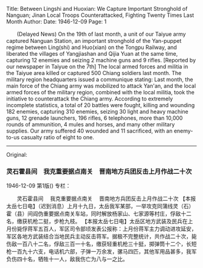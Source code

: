 Title: Between Lingshi and Huoxian: We Capture Important Stronghold of Nanguan; Jinan Local Troops Counterattacked, Fighting Twenty Times Last Month
Author:
Date: 1946-12-09
Page: 1

　　(Delayed News) On the 19th of last month, a unit of our Taiyue army captured Nanguan Station, an important stronghold of the Yan-puppet regime between Ling(shi) and Huo(xian) on the Tongpu Railway, and liberated the villages of Yangjiashan and Qijia Yuan at the same time, capturing 12 enemies and seizing 2 machine guns and 9 rifles.
    [Reported by our newspaper in Taiyue on the 7th] The local armed forces and militia in the Taiyue area killed or captured 500 Chiang soldiers last month. The military region headquarters issued a communique stating: Last month, the main force of the Chiang army was mobilized to attack Yan'an, and the local armed forces of the military region, combined with the local militia, took the initiative to counterattack the Chiang army. According to extremely incomplete statistics, a total of 20 battles were fought, killing and wounding 182 enemies, capturing 310 enemies, seizing 30 light and heavy machine guns, 12 grenade launchers, 196 rifles, 6 telephones, more than 10,000 rounds of ammunition, 4 mules and horses, and many other military supplies. Our army suffered 40 wounded and 11 sacrificed, with an enemy-to-us casualty ratio of eight to one.



<hr /> 

Original: 


### 灵石霍县间　我克重要据点南关　晋南地方兵团反击上月作战二十次

1946-12-09
第1版()
专栏：

　　灵石霍县间
  　我克重要据点南关
  　晋南地方兵团反击上月作战二十次
    【本报太岳七日电】（迟到消息）上月十九日，太岳我军某部，一举攻克同蒲线灵（石）霍（县）间阎伪重要据点南关车站，同时解放杨家山、七家源等村庄，俘敌十二名，缴获机枪二挺，步枪九枝。
    【本报太岳七日电】太岳区地方武装及民兵在上月份毙俘蒋军五百人，军区司令部顷发表公报称：上月份蒋军主力调动进攻延安，军区各地方武装结合当地民兵主动反击蒋军。据极不完整统计，共作战二十次，毙伤敌一百八十二名，俘敌三百一十名，缴获轻重机枪三十挺，掷弹筒十二个，长短枪一百九十六支，电话机六部，子弹一万余发，骡马四匹，其他军用品甚多，我军负伤四十名，牺牲十一人，敌我伤亡为八与一之比。

